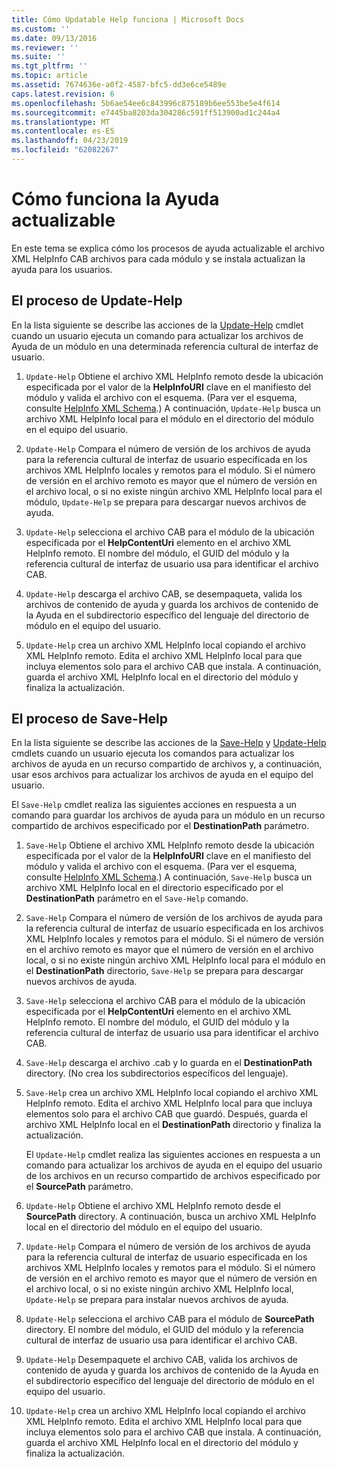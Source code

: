 ```yaml
---
title: Cómo Updatable Help funciona | Microsoft Docs
ms.custom: ''
ms.date: 09/13/2016
ms.reviewer: ''
ms.suite: ''
ms.tgt_pltfrm: ''
ms.topic: article
ms.assetid: 7674636e-a0f2-4587-bfc5-dd3e6ce5489e
caps.latest.revision: 6
ms.openlocfilehash: 5b6ae54ee6c843996c875189b6ee553be5e4f614
ms.sourcegitcommit: e7445ba8203da304286c591ff513900ad1c244a4
ms.translationtype: MT
ms.contentlocale: es-ES
ms.lasthandoff: 04/23/2019
ms.locfileid: "62082267"
---
```

# <a name="how-updatable-help-works"></a>Cómo funciona la Ayuda actualizable

En este tema se explica cómo los procesos de ayuda actualizable el archivo XML HelpInfo CAB archivos para cada módulo y se instala actualizan la ayuda para los usuarios.

## <a name="the-update-help-process"></a>El proceso de Update-Help

En la lista siguiente se describe las acciones de la [Update-Help](/powershell/module/Microsoft.PowerShell.Core/Update-Help) cmdlet cuando un usuario ejecuta un comando para actualizar los archivos de Ayuda de un módulo en una determinada referencia cultural de interfaz de usuario.

1. `Update-Help` Obtiene el archivo XML HelpInfo remoto desde la ubicación especificada por el valor de la **HelpInfoURI** clave en el manifiesto del módulo y valida el archivo con el esquema. (Para ver el esquema, consulte [HelpInfo XML Schema](./helpinfo-xml-schema.md).) A continuación, `Update-Help` busca un archivo XML HelpInfo local para el módulo en el directorio del módulo en el equipo del usuario.

2. `Update-Help` Compara el número de versión de los archivos de ayuda para la referencia cultural de interfaz de usuario especificada en los archivos XML HelpInfo locales y remotos para el módulo. Si el número de versión en el archivo remoto es mayor que el número de versión en el archivo local, o si no existe ningún archivo XML HelpInfo local para el módulo, `Update-Help` se prepara para descargar nuevos archivos de ayuda.

3. `Update-Help` selecciona el archivo CAB para el módulo de la ubicación especificada por el **HelpContentUri** elemento en el archivo XML HelpInfo remoto. El nombre del módulo, el GUID del módulo y la referencia cultural de interfaz de usuario usa para identificar el archivo CAB.

4. `Update-Help` descarga el archivo CAB, se desempaqueta, valida los archivos de contenido de ayuda y guarda los archivos de contenido de la Ayuda en el subdirectorio específico del lenguaje del directorio de módulo en el equipo del usuario.

5. `Update-Help` crea un archivo XML HelpInfo local copiando el archivo XML HelpInfo remoto. Edita el archivo XML HelpInfo local para que incluya elementos solo para el archivo CAB que instala. A continuación, guarda el archivo XML HelpInfo local en el directorio del módulo y finaliza la actualización.

## <a name="the-save-help-process"></a>El proceso de Save-Help

En la lista siguiente se describe las acciones de la [Save-Help](/powershell/module/Microsoft.PowerShell.Core/Save-Help) y [Update-Help](/powershell/module/Microsoft.PowerShell.Core/Update-Help) cmdlets cuando un usuario ejecuta los comandos para actualizar los archivos de ayuda en un recurso compartido de archivos y, a continuación, usar esos archivos para actualizar los archivos de ayuda en el equipo del usuario.

El `Save-Help` cmdlet realiza las siguientes acciones en respuesta a un comando para guardar los archivos de ayuda para un módulo en un recurso compartido de archivos especificado por el **DestinationPath** parámetro.

1. `Save-Help` Obtiene el archivo XML HelpInfo remoto desde la ubicación especificada por el valor de la **HelpInfoURI** clave en el manifiesto del módulo y valida el archivo con el esquema. (Para ver el esquema, consulte [HelpInfo XML Schema](./helpinfo-xml-schema.md).) A continuación, `Save-Help` busca un archivo XML HelpInfo local en el directorio especificado por el **DestinationPath** parámetro en el `Save-Help` comando.

2. `Save-Help` Compara el número de versión de los archivos de ayuda para la referencia cultural de interfaz de usuario especificada en los archivos XML HelpInfo locales y remotos para el módulo. Si el número de versión en el archivo remoto es mayor que el número de versión en el archivo local, o si no existe ningún archivo XML HelpInfo local para el módulo en el **DestinationPath** directorio, `Save-Help` se prepara para descargar nuevos archivos de ayuda.

3. `Save-Help` selecciona el archivo CAB para el módulo de la ubicación especificada por el **HelpContentUri** elemento en el archivo XML HelpInfo remoto. El nombre del módulo, el GUID del módulo y la referencia cultural de interfaz de usuario usa para identificar el archivo CAB.

4. `Save-Help` descarga el archivo .cab y lo guarda en el **DestinationPath** directory. (No crea los subdirectorios específicos del lenguaje).

5. `Save-Help` crea un archivo XML HelpInfo local copiando el archivo XML HelpInfo remoto. Edita el archivo XML HelpInfo local para que incluya elementos solo para el archivo CAB que guardó. Después, guarda el archivo XML HelpInfo local en el **DestinationPath** directorio y finaliza la actualización.

   El `Update-Help` cmdlet realiza las siguientes acciones en respuesta a un comando para actualizar los archivos de ayuda en el equipo del usuario de los archivos en un recurso compartido de archivos especificado por el **SourcePath** parámetro.

1. `Update-Help` Obtiene el archivo XML HelpInfo remoto desde el **SourcePath** directory. A continuación, busca un archivo XML HelpInfo local en el directorio del módulo en el equipo del usuario.

2. `Update-Help` Compara el número de versión de los archivos de ayuda para la referencia cultural de interfaz de usuario especificada en los archivos XML HelpInfo locales y remotos para el módulo. Si el número de versión en el archivo remoto es mayor que el número de versión en el archivo local, o si no existe ningún archivo XML HelpInfo local, `Update-Help` se prepara para instalar nuevos archivos de ayuda.

3. `Update-Help` selecciona el archivo CAB para el módulo de **SourcePath** directory. El nombre del módulo, el GUID del módulo y la referencia cultural de interfaz de usuario usa para identificar el archivo CAB.

4. `Update-Help` Desempaquete el archivo CAB, valida los archivos de contenido de ayuda y guarda los archivos de contenido de la Ayuda en el subdirectorio específico del lenguaje del directorio de módulo en el equipo del usuario.

5. `Update-Help` crea un archivo XML HelpInfo local copiando el archivo XML HelpInfo remoto. Edita el archivo XML HelpInfo local para que incluya elementos solo para el archivo CAB que instala. A continuación, guarda el archivo XML HelpInfo local en el directorio del módulo y finaliza la actualización.